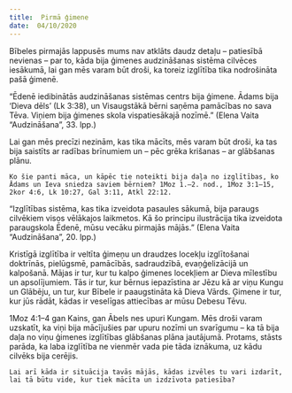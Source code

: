 ```yaml
---
title:  Pirmā ģimene
date:  04/10/2020
---
```


Bībeles pirmajās lappusēs mums nav atklāts daudz detaļu – patiesībā nevienas – par to, kāda bija ģimenes audzināšanas sistēma cilvēces iesākumā, lai gan mēs varam būt droši, ka toreiz izglītība tika nodrošināta pašā ģimenē.

“Ēdenē iedibinātās audzināšanas sistēmas centrs bija ģimene. Ādams bija ‘Dieva dēls’ (Lk 3:38), un Visaugstākā bērni saņēma pamācības no sava Tēva. Viņiem bija ģimenes skola vispatiesākajā nozīmē.” (Elena Vaita “Audzināšana”, 33. lpp.)

Lai gan mēs precīzi nezinām, kas tika mācīts, mēs varam būt droši, ka tas bija saistīts ar radības brīnumiem un – pēc grēka krišanas – ar glābšanas plānu.

`Ko šie panti māca, un kāpēc tie noteikti bija daļa no izglītības, ko Ādams un Ieva sniedza saviem bērniem? 1Moz 1.–2. nod., 1Moz 3:1–15, 2kor 4:6, Lk 10:27, Gal 3:11, Atkl 22:12.`

“Izglītības sistēma, kas tika izveidota pasaules sākumā, bija paraugs cilvēkiem visos vēlākajos laikmetos. Kā šo principu ilustrācija tika izveidota paraugskola Ēdenē, mūsu vecāku pirmajās mājās.” (Elena Vaita “Audzināšana”, 20. lpp.)

Kristīgā izglītība ir veltīta ģimeņu un draudzes locekļu izglītošanai doktrīnās, pielūgsmē, pamācībās, sadraudzībā, evaņģelizācijā un kalpošanā. Mājas ir tur, kur tu kalpo ģimenes locekļiem ar Dieva mīlestību un apsolījumiem. Tās ir tur, kur bērnus iepazīstina ar Jēzu kā ar viņu Kungu un Glābēju, un tur, kur Bībele ir paaugstināta kā Dieva Vārds. Ģimene ir tur, kur jūs rādāt, kādas ir veselīgas attiecības ar mūsu Debesu Tēvu.

1Moz 4:1–4 gan Kains, gan Ābels nes upuri Kungam. Mēs droši varam uzskatīt, ka viņi bija mācījušies par upuru nozīmi un svarīgumu – ka tā bija daļa no viņu ģimenes izglītības glābšanas plāna jautājumā. Protams, stāsts parāda, ka laba izglītība ne vienmēr vada pie tāda iznākuma, uz kādu cilvēks bija cerējis.

`Lai arī kāda ir situācija tavās mājās, kādas izvēles tu vari izdarīt, lai tā būtu vide, kur tiek mācīta un izdzīvota patiesība?`